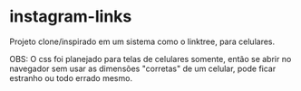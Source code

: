 # instagram-links

Projeto clone/inspirado em um sistema como o linktree, para celulares.

OBS: O css foi planejado para telas de celulares somente, então se abrir no
navegador sem usar as dimensões "corretas" de um celular, pode ficar
estranho ou todo errado mesmo.